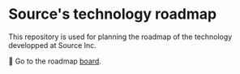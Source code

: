 # Source's technology roadmap
This repository is used for planning the roadmap of the technology developped at Source Inc.

🎯 Go to the roadmap [board](https://github.com/orgs/sourcenetwork/projects/9).
